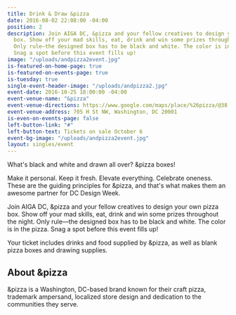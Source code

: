 ```yaml
---
title: Drink & Draw &pizza
date: 2016-08-02 22:08:00 -04:00
position: 2
description: Join AIGA DC, &pizza and your fellow creatives to design your own pizza
  box. Show off your mad skills, eat, drink and win some prizes throughout the night.
  Only rule—the designed box has to be black and white. The color is in the pizza.
  Snag a spot before this event fills up!
image: "/uploads/andpizza2event.jpg"
is-featured-on-home-page: true
is-featured-on-events-page: true
is-tuesday: true
single-event-header-image: "/uploads/andpizza2.jpg"
event-date: 2016-10-25 18:00:00 -04:00
event-venue-name: "&pizza"
event-venue-directions: https://www.google.com/maps/place/%26pizza/@38.9153107,-77.0027817,14z/data=!4m8!1m2!2m1!1s%26pizza++705+H+Street+!3m4!1s0x0:0x90d8f3cbb98675af!8m2!3d38.8999926!4d-77.0222068
event-venue-address: 705 H St NW, Washington, DC 20001
is-even-on-events-page: false
left-button-link: "#"
left-button-text: Tickets on sale October 6
event-bg-image: "/uploads/andpizza2event.jpg"
layout: singles/event
---
```


What's black and white and drawn all over? &pizza boxes!

Make it personal. Keep it fresh. Elevate everything. Celebrate oneness. These are the guiding principles for &pizza, and that's what makes them an awesome partner for DC Design Week.

Join AIGA DC, &pizza and your fellow creatives to design your own pizza box. Show off your mad skills, eat, drink and win some prizes throughout the night. Only rule—the designed box has to be black and white. The color is in the pizza. Snag a spot before this event fills up!

Your ticket includes drinks and food supplied by &pizza, as well as blank pizza boxes and drawing supplies.

## About &pizza

&pizza is a Washington, DC-based brand known for their craft pizza, trademark ampersand, localized store design and dedication to the communities they serve.